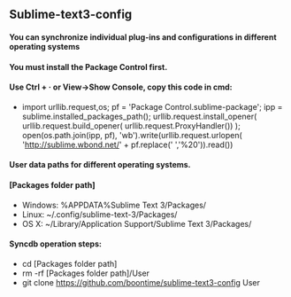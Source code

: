 ## Sublime-text3-config

#### You can synchronize individual plug-ins and configurations in different operating systems

#### You must install the Package Control first.
#### Use Ctrl + · or View->Show Console, copy this code in cmd:
* import urllib.request,os; pf = 'Package Control.sublime-package'; ipp = sublime.installed_packages_path(); urllib.request.install_opener( urllib.request.build_opener( urllib.request.ProxyHandler()) ); open(os.path.join(ipp, pf), 'wb').write(urllib.request.urlopen( 'http://sublime.wbond.net/' + pf.replace(' ','%20')).read())


#### User data paths for different operating systems.
#### [Packages folder path]
* Windows: %APPDATA%Sublime Text 3/Packages/
* Linux: ~/.config/sublime-text-3/Packages/
* OS X: ~/Library/Application Support/Sublime Text 3/Packages/

#### Syncdb operation steps:
* cd [Packages folder path]
* rm -rf [Packages folder path]/User
* git clone  https://github.com/boontime/sublime-text3-config User
